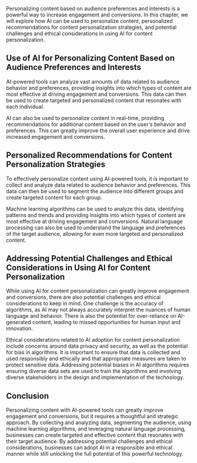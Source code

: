 
Personalizing content based on audience preferences and interests is a powerful way to increase engagement and conversions. In this chapter, we will explore how AI can be used to personalize content, personalized recommendations for content personalization strategies, and potential challenges and ethical considerations in using AI for content personalization.

Use of AI for Personalizing Content Based on Audience Preferences and Interests
-------------------------------------------------------------------------------

AI-powered tools can analyze vast amounts of data related to audience behavior and preferences, providing insights into which types of content are most effective at driving engagement and conversions. This data can then be used to create targeted and personalized content that resonates with each individual.

AI can also be used to personalize content in real-time, providing recommendations for additional content based on the user's behavior and preferences. This can greatly improve the overall user experience and drive increased engagement and conversions.

Personalized Recommendations for Content Personalization Strategies
-------------------------------------------------------------------

To effectively personalize content using AI-powered tools, it is important to collect and analyze data related to audience behavior and preferences. This data can then be used to segment the audience into different groups and create targeted content for each group.

Machine learning algorithms can be used to analyze this data, identifying patterns and trends and providing insights into which types of content are most effective at driving engagement and conversions. Natural language processing can also be used to understand the language and preferences of the target audience, allowing for even more targeted and personalized content.

Addressing Potential Challenges and Ethical Considerations in Using AI for Content Personalization
--------------------------------------------------------------------------------------------------

While using AI for content personalization can greatly improve engagement and conversions, there are also potential challenges and ethical considerations to keep in mind. One challenge is the accuracy of algorithms, as AI may not always accurately interpret the nuances of human language and behavior. There is also the potential for over-reliance on AI-generated content, leading to missed opportunities for human input and innovation.

Ethical considerations related to AI adoption for content personalization include concerns around data privacy and security, as well as the potential for bias in algorithms. It is important to ensure that data is collected and used responsibly and ethically and that appropriate measures are taken to protect sensitive data. Addressing potential biases in AI algorithms requires ensuring diverse data sets are used to train the algorithms and involving diverse stakeholders in the design and implementation of the technology.

Conclusion
----------

Personalizing content with AI-powered tools can greatly improve engagement and conversions, but it requires a thoughtful and strategic approach. By collecting and analyzing data, segmenting the audience, using machine learning algorithms, and leveraging natural language processing, businesses can create targeted and effective content that resonates with their target audience. By addressing potential challenges and ethical considerations, businesses can adopt AI in a responsible and ethical manner while still unlocking the full potential of this powerful technology.
